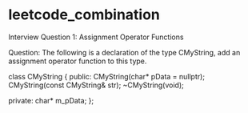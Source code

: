 # leetcode_combination

Interview Question 1: Assignment Operator Functions

Question: The following is a declaration of the type CMyString, add an assignment operator function to this type.

class CMyString
{
public:
  CMyString(char* pData = nullptr);
  CMyString(const CMyString& str);
  ~CMyString(void);

private:
  char* m_pData;
};
